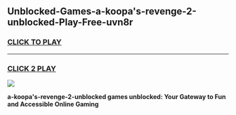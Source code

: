 
## Unblocked-Games-a-koopa's-revenge-2-unblocked-Play-Free-uvn8r
<h3>
<a href="https://premium76.site?title=a-koopa's-revenge-2-unblocked&ref=18A1">CLICK TO PLAY</a></h3>
<hr>

<h3>
<a href="https://premium76.site?title=a-koopa's-revenge-2-unblocked&ref=18A1">CLICK 2 PLAY</a>
  
</h3>

<a href="https://premium76.site?title=a-koopa's-revenge-2-unblocked&ref=18A1"><img src="https://clearcache.store/games.png"></a>


**a-koopa's-revenge-2-unblocked games unblocked: Your Gateway to Fun and Accessible Online Gaming**
